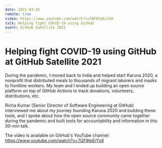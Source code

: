 ```yaml
---
date: 2021-03-26
remote: true
video: https://www.youtube.com/watch?v=7QF8tpEiYx8
talk: Helping fight COVID-19 using GitHub
event: GitHub Satellite 2021
---
```


# Helping fight COVID-19 using GitHub at GitHub Satellite 2021

During the pandemic, I moved back to India and helped start Karuna 2020, a nonprofit that distributed meals to thousands of migrant laborers and masks to frontline workers. My team and I ended up building an open source platform on top of GitHub Actions to track donations, volunteers, distributions, etc.

Richa Kumar (Senior Director of Software Engineering at GitHub) interviewed me about my journey founding Karuna 2020 and building these tools, and I spoke about how the open source community came together during the pandemic and built tools for accountability and information in this 30-min talk.

The video is available on GitHub's YouTube channel: https://www.youtube.com/watch?v=7QF8tpEiYx8
